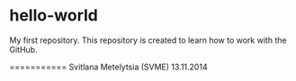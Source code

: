 hello-world
===========

My first repository.
This repository is created to learn how to work with the GitHub.

===========
Svitlana Metelytsia (SVME)
13.11.2014
